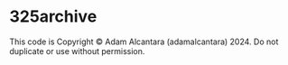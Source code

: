 # 325archive

This code is Copyright © Adam Alcantara (adamalcantara) 2024. Do not duplicate or use without permission.